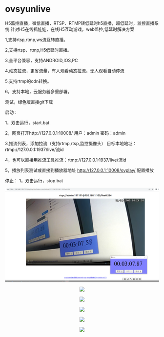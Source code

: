 # ovsyunlive
H5监控直播，微信直播，RTSP、RTMP转低延时h5直播，超低延时，监控直播系统
针对H5在线抓娃娃，在线H5互动游戏，web监控,低延时解决方案

1,支持rtsp,rtmp,ws流互转直播。

2,支持rtsp，rtmp,H5低延时直播。

3,全平台兼容，支持ANDROID,IOS,PC

4,动态拉流，更省流量，有人观看动态拉流，无人观看自动停流

5,支持rtmp的cdn转换。

6，支持本地，云服务器多重部署。

测试，绿色版直接git下载

启动：

1，双击运行，start.bat

2，网页打开http://127.0.0.1:10008/ 用户：admin 密码：admin

3,推流列表，添加拉流（支持rtmp,rtsp,监控摄像头） 目标本地地址：rtmp://127.0.0.1:1937/live/流id  

4，也可以直接用推流工具推流：rtmp://127.0.0.1:1937/live/流id  

5，播放列表测试或直接到播放器地址 http://127.0.0.1:10008/ovplay/ 配置播放

停止：
1，双击运行，stop.bat

<p align="center"><img src="https://github.com/ccallcn/ovsyunlive/raw/master/TIM截图20190519124506.png" /></p>
<p align="center"><img src="https://github.com/ccallcn/ovsyunlive/raw/master/TIM截图20190519120437.png" /></p>
<p align="center"><img src="https://github.com/ccallcn/ovsyunlive/raw/master/TIM截图20190519120755.png" /></p>
<p align="center"><img src="https://github.com/ccallcn/ovsyunlive/raw/master/TIM截图20190519120849.png" /></p>
<p align="center"><img src="https://github.com/ccallcn/ovsyunlive/raw/master/TIM截图20190424172015.png" /></p>
<p align="center"><img src="https://github.com/ccallcn/ovsyunlive/raw/master/TIM截图20190519120935.png" /></p>
